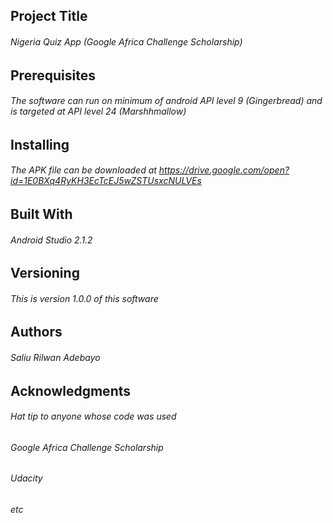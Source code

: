 ## Project Title
###### Nigeria Quiz App (Google Africa Challenge Scholarship)

## Prerequisites
###### The software can run on minimum of android API level 9 (Gingerbread) and is targeted at API level 24 (Marshhmallow)

## Installing

###### The APK file can be downloaded at https://drive.google.com/open?id=1E0BXq4RyKH3EcTcEJ5wZSTUsxcNULVEs

## Built With

###### Android Studio 2.1.2

## Versioning

###### This is version 1.0.0 of this software

## Authors
###### Saliu Rilwan Adebayo

## Acknowledgments
###### Hat tip to anyone whose code was used
###### Google Africa Challenge Scholarship
###### Udacity
###### etc

